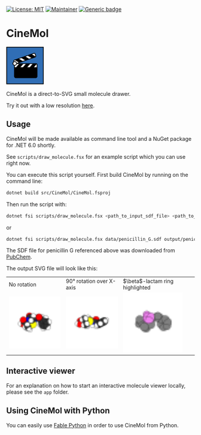 [![License: MIT](https://img.shields.io/badge/License-MIT-yellow.svg)](./LICENSE)
[![Maintainer](https://img.shields.io/badge/Maintainer-davidmeijer-blue)](https://github.com/davidmeijer)
[![Generic badge](https://img.shields.io/badge/Version-alpha-green.svg)](https://shields.io/)

# CineMol

<img src="./logo.png" alt="logo" width="100">

CineMol is a direct-to-SVG small molecule drawer. 

Try it out with a low resolution [here](https://moltools.nl/cinemol).

## Usage

CineMol will be made available as command line tool and a NuGet package for .NET 6.0 shortly.

See `scripts/draw_molecule.fsx` for an example script which you can use right now.

You can execute this script yourself. First build CineMol by running on the command line:

```bash
dotnet build src/CineMol/CineMol.fsproj
```

Then run the script with:

```bash 
dotnet fsi scripts/draw_molecule.fsx <path_to_input_sdf_file> <path_to_output_svg_file>
```

or 

```bash
dotnet fsi scripts/draw_molecule.fsx data/penicillin_G.sdf output/penicillin_G.svg
```

The SDF file for penicillin G referenced above was downloaded from [PubChem](https://pubchem.ncbi.nlm.nih.gov/compound/Penicillin-G).

The output SVG file will look like this:

<table>
  <tr>
    <td>No rotation</td>
    <td>90&deg; rotation over X-axis</td>
    <td>$\beta$-lactam ring highlighted</td>
  </tr>
  <tr>
    <td>
        <img src="./data/penicillin_G.svg" alt="example1" width="160">
    </td>
    <td>
        <img src="./data/penicillin_G_rotated.svg" alt="example2" width="160">
    </td>
    <td>
        <img src="./data/penicillin_G_highlighted.svg" alt="example3" width="160">
    </td>
  </tr>
 </table>

## Interactive viewer 

For an explanation on how to start an interactive molecule viewer locally, please see the `app` folder.

## Using CineMol with Python

You can easily use [Fable Python](https://fable.io/Fable.Python/) in order to use CineMol from Python.


